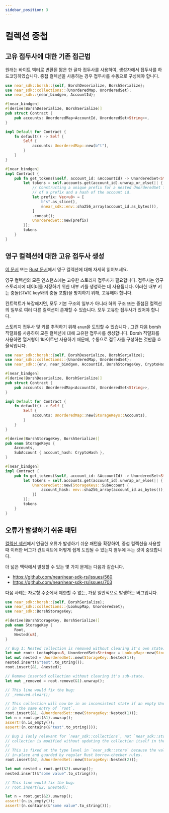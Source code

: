 ```yaml
---
sidebar_position: 3
---
```


# 컬렉션 중첩

## 고유 접두사에 대한 기존 접근법

원래는 바이트 벡터로 변환된 짧은 한 글자 접두사를 사용하여, 생성자에서 접두사를 하드코딩하였습니다. 중첩 컬렉션을 사용하는 경우 접두사를 수동으로 구성해야 합니다.

```rust
use near_sdk::borsh::{self, BorshDeserialize, BorshSerialize};
use near_sdk::collections::{UnorderedMap, UnorderedSet};
use near_sdk::{near_bindgen, AccountId};

#[near_bindgen]
#[derive(BorshDeserialize, BorshSerialize)]
pub struct Contract {
    pub accounts: UnorderedMap<AccountId, UnorderedSet<String>>,
}

impl Default for Contract {
    fn default() -> Self {
        Self {
            accounts: UnorderedMap::new(b"t"),
        }
    }
}

#[near_bindgen]
impl Contract {
    pub fn get_tokens(&self, account_id: &AccountId) -> UnorderedSet<String> {
        let tokens = self.accounts.get(account_id).unwrap_or_else(|| {
            // Constructing a unique prefix for a nested UnorderedSet from a concatenation
            // of a prefix and a hash of the account id.
            let prefix: Vec<u8> = [
                b"s".as_slice(),
                &near_sdk::env::sha256_array(account_id.as_bytes()),
            ]
            .concat();
            UnorderedSet::new(prefix)
        });
        tokens
    }
}
```

## 영구 컬렉션에 대한 고유 접두사 생성

[이 문서](../contract-structure/collections.md) 또는 [Rust 문서](https://docs.rs/near-sdk/latest/near_sdk/collections)에서 영구 컬렉션에 대해 자세히 읽어보세요.

영구 컬렉션의 모든 인스턴스에는 고유한 스토리지 접두사가 필요합니다. 접두사는 영구 스토리지에 데이터를 저장하기 위한 내부 키를 생성하는 데 사용됩니다. 이러한 내부 키는 충돌(`STATE` key와의 충돌 포함)을 방지하기 위해, 고유해야 합니다.

컨트랙트가 복잡해지면, 모두 기본 구조의 일부가 아니라 하위 구조 또는 중첩된 컬렉션의 일부로 여러 다른 컬렉션이 존재할 수 있습니다. 모두 고유한 접두사가 있어야 합니다.

스토리지 접두사 및 키를 추적하기 위해 `enum`을 도입할 수 있습니다 . 그런 다음 borsh 직렬화를 사용하여 모든 컬렉션에 대해 고유한 접두사를 생성합니다. Borsh 직렬화를 사용하면 열거형이 1바이트만 사용하기 때문에, 수동으로 접두사를 구성하는 것만큼 효율적입니다.

```rust
use near_sdk::borsh::{self, BorshDeserialize, BorshSerialize};
use near_sdk::collections::{UnorderedMap, UnorderedSet};
use near_sdk::{env, near_bindgen, AccountId, BorshStorageKey, CryptoHash};

#[near_bindgen]
#[derive(BorshDeserialize, BorshSerialize)]
pub struct Contract {
    pub accounts: UnorderedMap<AccountId, UnorderedSet<String>>,
}

impl Default for Contract {
    fn default() -> Self {
        Self {
            accounts: UnorderedMap::new(StorageKeys::Accounts),
        }
    }
}

#[derive(BorshStorageKey, BorshSerialize)]
pub enum StorageKeys {
    Accounts,
    SubAccount { account_hash: CryptoHash },
}

#[near_bindgen]
impl Contract {
    pub fn get_tokens(&self, account_id: &AccountId) -> UnorderedSet<String> {
        let tokens = self.accounts.get(account_id).unwrap_or_else(|| {
            UnorderedSet::new(StorageKeys::SubAccount {
                account_hash: env::sha256_array(account_id.as_bytes()),
            })
        });
        tokens
    }
}
```

## 오류가 발생하기 쉬운 패턴

[컬렉션 섹션](./collections.md#error-prone-patterns)에서 언급한 오류가 발생하기 쉬운 패턴을 확장하여, 중첩 컬렉션을 사용할 때 이러한 버그가 컨트랙트에 어떻게 쉽게 도입될 수 있는지 염두에 두는 것이 중요합니다.


더 넓은 맥락에서 발생할 수 있는 몇 가지 문제는 다음과 같습니다.
- https://github.com/near/near-sdk-rs/issues/560
- https://github.com/near/near-sdk-rs/issues/703

다음 사례는 자료형 수준에서 제한할 수 없는, 가장 일반적으로 발생하는 버그입니다.

```rust
use near_sdk::borsh::{self, BorshSerialize};
use near_sdk::collections::{LookupMap, UnorderedSet};
use near_sdk::BorshStorageKey;

#[derive(BorshStorageKey, BorshSerialize)]
pub enum StorageKey {
    Root,
    Nested(u8),
}

// Bug 1: Nested collection is removed without clearing it's own state.
let mut root: LookupMap<u8, UnorderedSet<String>> = LookupMap::new(StorageKey::Root);
let mut nested = UnorderedSet::new(StorageKey::Nested(1));
nested.insert(&"test".to_string());
root.insert(&1, &nested);

// Remove inserted collection without clearing it's sub-state.
let mut _removed = root.remove(&1).unwrap();

// This line would fix the bug:
// _removed.clear();

// This collection will now be in an inconsistent state if an empty UnorderedSet is put
// in the same entry of `root`.
root.insert(&1, &UnorderedSet::new(StorageKey::Nested(1)));
let n = root.get(&1).unwrap();
assert!(n.is_empty());
assert!(n.contains(&"test".to_string()));

// Bug 2 (only relevant for `near_sdk::collections`, not `near_sdk::store`): Nested
// collection is modified without updating the collection itself in the outer collection.
//
// This is fixed at the type level in `near_sdk::store` because the values are modified
// in-place and guarded by regular Rust borrow-checker rules.
root.insert(&2, &UnorderedSet::new(StorageKey::Nested(2)));

let mut nested = root.get(&2).unwrap();
nested.insert(&"some value".to_string());

// This line would fix the bug:
// root.insert(&2, &nested);

let n = root.get(&2).unwrap();
assert!(n.is_empty());
assert!(n.contains(&"some value".to_string()));
```
